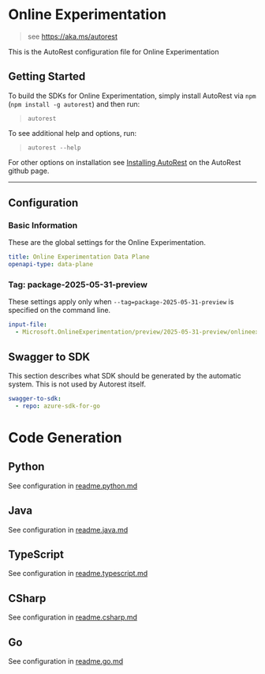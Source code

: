 # Online Experimentation

> see https://aka.ms/autorest

This is the AutoRest configuration file for Online Experimentation

## Getting Started

To build the SDKs for Online Experimentation, simply install AutoRest via `npm` (`npm install -g autorest`) and then run:

> `autorest`

To see additional help and options, run:

> `autorest --help`

For other options on installation see [Installing AutoRest](https://aka.ms/autorest/install) on the AutoRest github page.

---

## Configuration

### Basic Information

These are the global settings for the Online Experimentation.

```yaml
title: Online Experimentation Data Plane
openapi-type: data-plane
```

### Tag: package-2025-05-31-preview

These settings apply only when `--tag=package-2025-05-31-preview` is specified on the command line.

```yaml $(tag) == 'package-2025-05-31-preview'
input-file:
  - Microsoft.OnlineExperimentation/preview/2025-05-31-preview/onlineexperimentation.json
```

## Swagger to SDK

This section describes what SDK should be generated by the automatic system.
This is not used by Autorest itself.

``` yaml $(swagger-to-sdk)
swagger-to-sdk:
  - repo: azure-sdk-for-go
```

# Code Generation

## Python

See configuration in [readme.python.md](./readme.python.md)

## Java

See configuration in [readme.java.md](./readme.java.md)

## TypeScript

See configuration in [readme.typescript.md](./readme.typescript.md)

## CSharp

See configuration in [readme.csharp.md](./readme.csharp.md)

## Go

See configuration in [readme.go.md](./readme.go.md)
